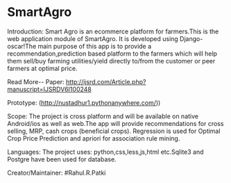 # SmartAgro

Introduction:
  Smart Agro is an ecommerce platform for farmers.This is the web application module of SmartAgro.
  It is developed using Django-oscar!The main purpose of this app is to provide a recommendation,prediction based platform to the farmers 
  which will help them sell/buy farming utilities/yield directly to/from the customer or peer farmers at optimal price.
  
Read More--
Paper:
  http://ijsrd.com/Article.php?manuscript=IJSRDV6I100248

Prototype:
  (http://nustadhur1.pythonanywhere.com/))

Scope:
  The project is cross platform and will be available on native Android/ios as well as web.The app will provide recommendations for cross   selling, MRP, cash crops (beneficial crops). Regression is used for Optimal Crop Price Prediction and apriori for association rule mining.

Languages:
  The project uses: python,css,less,js,html etc.Sqlite3 and Postgre have been used for database.

Creator/Maintainer:
#Rahul.R.Patki
